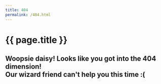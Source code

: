 ```yaml
---
title: 404
permalink: /404.html
---
```

<h1>{{ page.title }}</h1>
<h2>Woopsie daisy! Looks like you got into the 404 dimension!<br>Our wizard friend can't help you this time :(</h2>
